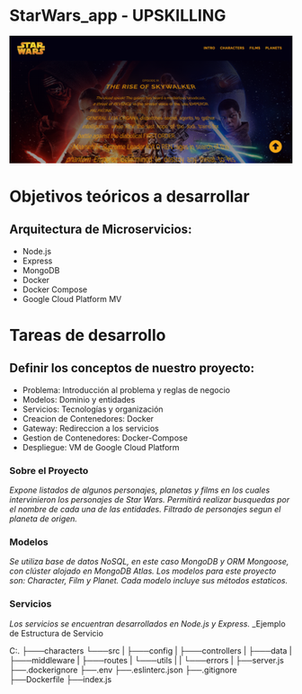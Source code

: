 # StarWars_app - UPSKILLING
<picture>
<img src='./client/src/assets/banner.png' alt='banner'>
</picture>


# Objetivos teóricos a desarrollar
## Arquitectura de Microservicios:

* Node.js
* Express
* MongoDB
* Docker
* Docker Compose
* Google Cloud Platform MV

# Tareas de desarrollo
## Definir los conceptos de nuestro proyecto:

   * Problema: Introducción al problema y reglas de negocio
   * Modelos: Dominio y entidades
   * Servicios: Tecnologías y organización
   * Creacion de Contenedores: Docker
   * Gateway: Redireccion a los servicios 
   * Gestion de Contenedores: Docker-Compose
   * Despliegue: VM de Google Cloud Platform


### Sobre el Proyecto

_Expone listados de algunos personajes, planetas y films en los cuales intervinieron los personajes de Star Wars._
_Permitirá realizar busquedas por el nombre de cada una de las entidades. Filtrado de personajes segun el planeta de origen._

### Modelos

_Se utiliza base de datos NoSQL, en este caso MongoDB y ORM Mongoose, con clúster alojado en MongoDB Atlas._
_Los modelos para este proyecto son: Character, Film y Planet._
_Cada modelo incluye sus métodos estaticos._

### Servicios

_Los servicios se encuentran desarrollados en Node.js y Express._
_Ejemplo de Estructura de Servicio

<div>C:.
├───characters       
       └───src
        |    ├───config
        |    ├───controllers
        |    ├───data
        |    ├───middleware
        |    ├───routes
        |    └───utils
        |     |     └───errors
        |     ├──server.js
        ├──.dockerignore
        ├──.env
        ├──.eslinterc.json
        ├──.gitignore
        ├──Dockerfile
        ├──index.js
</div>


#
#
#
